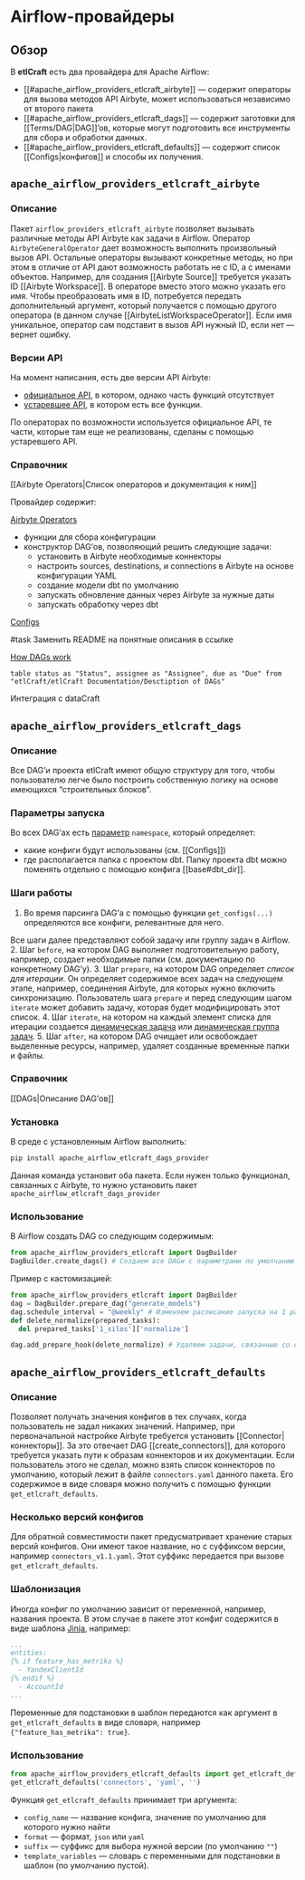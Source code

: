 
# Airflow-провайдеры
## Обзор
В **etlCraft** есть два провайдера для Apache Airflow:
- [[#apache_airflow_providers_etlcraft_airbyte]] — содержит операторы для вызова методов API Airbyte, может использоваться независимо от второго пакета
- [[#apache_airflow_providers_etlcraft_dags]] — содержит заготовки для [[Terms/DAG|DAG]]’ов, которые могут подготовить все инструменты для сбора и обработки данных.
- [[#apache_airflow_providers_etlcraft_defaults]] — содержит список [[Configs|конфигов]] и способы их получения.
## `apache_airflow_providers_etlcraft_airbyte`
### Описание
Пакет `airflow_providers_etlcraft_airbyte` позволяет вызывать различные методы API Airbyte как задачи в Airflow. Оператор `AirbyteGeneralOperator` дает возможность выполнить произвольный вызов API. Остальные операторы вызывают конкретные методы, но при этом в отличие от API дают возможность работать не с ID, а с именами объектов. Например, для создания [[Airbyte Source]] требуется указать ID [[Airbyte Workspace]]. В операторе вместо этого можно указать его имя. Чтобы преобразовать имя в ID, потребуется передать дополнительный аргумент, который получается с помощью другого оператора (в данном случае [[AirbyteListWorkspaceOperator]]. Если имя уникальное, оператор сам подставит в вызов API нужный ID, если нет — вернет ошибку.
### Версии API
На момент написания, есть две версии API Airbyte:
- [официальное API](https://reference.airbyte.com/reference/getting-started), в котором, однако часть функций отсутствует
- [устаревшее API](https://airbyte-public-api-docs.s3.us-east-2.amazonaws.com/rapidoc-api-docs.html), в котором есть все функции.

По операторах по возможности используется официальное API, те части, которые там еще не реализованы, сделаны с помощью устаревшего API.
### Справочник
[[Airbyte Operators|Список операторов и документация к ним]]


Провайдер содержит:

[Airbyte Operators](Airbyte%20Operators.md)

- функции для сбора конфигурации
- конструктор DAG’ов, позволяющий решить следующие задачи:
    - установить в Airbyte необходимые коннекторы
    - настроить sources, destinations, и connections в Airbyte на основе конфигурации YAML
    - создание модели dbt по умолчанию
    - запускать обновление данных через Airbyte за нужные даты
    - запускать обработку через dbt

[Configs](Configs.md)

#task Заменить README на понятные описания в ссылке

[How DAGs work](How%20DAGs%20work.md)
```dataview
table status as "Status", assignee as "Assignee", due as "Due" from "etlCraft/etlCraft Documentation/Desctiption of DAGs"
```

Интеграция с dataCraft

## `apache_airflow_providers_etlcraft_dags`
### Описание
Все DAG’и проекта etlCraft имеют общую структуру для того, чтобы пользователю легче было построить собственную логику на основе имеющихся “строительных блоков”. 
### Параметры запуска
Во всех DAG’ах есть [параметр](https://airflow.apache.org/docs/apache-airflow/stable/core-concepts/params.html) `namespace`, который определяет:
- какие конфиги будут использованы (см. [[Configs]])
- где располагается папка с проектом dbt.
Папку проекта dbt можно поменять отдельно с помощью конфига [[base#dbt_dir]].
### Шаги работы
1. Во время парсинга DAG’а с помощью функции `get_configs(...)` определяются все конфиги, релевантные для него.

Все шаги далее представляют собой задачу или группу задач в Airflow.
2. Шаг `before`, на котором DAG выполняет подготовительную работу, например, создает необходимые папки (см. документацию по конкретному DAG’у).
3. Шаг `prepare`, на котором DAG определяет *список для итерации*. Он определяет содержимое всех задач на следующем этапе, например, соединения Airbyte, для которых нужно включить синхронизацию. Пользователь шага `prepare` и перед следующим шагом `iterate` может добавить задачу, которая будет модифицировать этот список.
4. Шаг `iterate`, на котором на каждый элемент списка для итерации создается [динамическая задача](https://airflow.apache.org/docs/apache-airflow/stable/authoring-and-scheduling/dynamic-task-mapping.html) или [динамическая группа задач](https://airflow.apache.org/docs/apache-airflow/stable/authoring-and-scheduling/dynamic-task-mapping.html).
5. Шаг `after`, на котором DAG очищает или освобождает выделенные ресурсы, например, удаляет созданные временные папки и файлы.
### Справочник
[[DAGs|Описание DAG’ов]]
### Установка

В среде с установленным Airflow выполнить:

```bash
pip install apache_airflow_etlcraft_dags_provider
```

Данная команда установит оба пакета. Если нужен только функционал, связанных с Airbyte, то нужно установить пакет `apache_airflow_etlcraft_dags_provider`
### Использование
В Airflow создать DAG со следующим содержимым:

```python
from apache_airflow_providers_etlcraft import DagBuilder
DagBuilder.create_dags() # Создаем все DAGи с параметрами по умолчанию
```

Пример с кастомизацией:
```python
from apache_airflow_providers_etlcraft import DagBuilder
dag = DagBuilder.prepare_dag("generate_models")
dag.schedule_interval = "@weekly" # Изменяем расписание запуска на 1 раз в неделю
def delete_normalize(prepared_tasks):
  del prepared_tasks['1_silos']['normalize']

dag.add_prepare_hook(delete_normalize) # Удаляем задачи, связанные со слоем normalize
```
## `apache_airflow_providers_etlcraft_defaults`
### Описание
Позволяет получать значения конфигов в тех случаях, когда пользователь не задал никаких значений. Например, при первоначальной настройке Airbyte требуется установить [[Connector|коннекторы]]. За это отвечает DAG [[create_connectors]], для которого требуется указать пути к образам коннекторов и их документации. Если пользователь этого не сделал, можно взять список коннекторов по умолчанию, который лежит в файле `connectors.yaml` данного пакета. Его содержимое в виде словаря можно получить с помощью функции `get_etlcraft_defaults`.
### Несколько версий конфигов
Для обратной совместимости пакет предусматривает хранение старых версий конфигов. Они имеют такое название, но с суффиксом версии, например `connectors_v1.1.yaml`. Этот суффикс передается при вызове `get_etlcraft_defaults`.
### Шаблонизация
Иногда конфиг по умолчанию зависит от переменной, например, названия проекта. В этом случае в пакете этот конфиг содержится в виде шаблона [Jinja](https://jinja.palletsprojects.com/en/3.1.x/), например:
```yaml
...
entities:
{% if feature_has_metrika %}
  - YandexClientId
{% endif %}
  - AccountId
...
```
Переменные для подстановки в шаблон передаются как аргумент в `get_etlcraft_defaults` в виде словаря, например `{"feature_has_metrika": true}`.
### Использование
```python
from apache_airflow_providers_etlcraft_defaults import get_etlcraft_defaults
get_etlcraft_defaults('connectors', 'yaml', '')
```
Функция `get_etlcraft_defaults` принимает три аргумента:
- `config_name` — название конфига, значение по умолчанию для которого  нужно найти
- `format` — формат, `json` или `yaml`
- `suffix` — суффикс для выбора нужной версии (по умолчанию `""`)
- `template_variables` — словарь с переменными для подстановки в шаблон (по умолчанию пустой).
